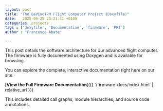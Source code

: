 ```yaml
---
layout: post
title: "The DaVinci-M Flight Computer Project (Doxyfile)"
date:   2025-09-25 23:21:41 +0100
categories: projects
tags : ['doxyfile', 'Documentation', 'firmware', 'PRT']
author : "Francesco Abate"

---
```


This post details the software architecture for our advanced flight computer. 
The firmware is fully documented using Doxygen and is available for browsing.

You can explore the complete, interactive documentation right here on our site:

[**View the Full Firmware Documentation**]({{ '/firmware-docs/index.html' | relative_url }})

This includes detailed call graphs, module hierarchies, and source code annotations.